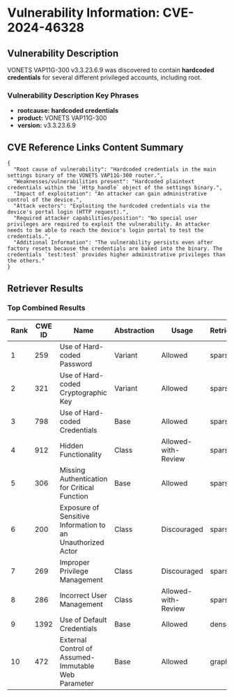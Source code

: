# Vulnerability Information: CVE-2024-46328

## Vulnerability Description
VONETS VAP11G-300 v3.3.23.6.9 was discovered to contain **hardcoded credentials** for several different privileged accounts, including root.

### Vulnerability Description Key Phrases
- **rootcause:** **hardcoded credentials**
- **product:** VONETS VAP11G-300
- **version:** v3.3.23.6.9

## CVE Reference Links Content Summary
```
{
  "Root cause of vulnerability": "Hardcoded credentials in the main settings binary of the VONETS VAP11G-300 router.",
  "Weaknesses/vulnerabilities present": "Hardcoded plaintext credentials within the `Http_handle` object of the settings binary.",
  "Impact of exploitation": "An attacker can gain administrative control of the device.",
  "Attack vectors": "Exploiting the hardcoded credentials via the device's portal login (HTTP request).",
  "Required attacker capabilities/position": "No special user privileges are required to exploit the vulnerability. An attacker needs to be able to reach the device's login portal to test the credentials.",
  "Additional Information": "The vulnerability persists even after factory resets because the credentials are baked into the binary. The credentials `test:test` provides higher administrative privileges than the others."
}
```

## Retriever Results

### Top Combined Results

| Rank | CWE ID | Name | Abstraction | Usage  | Retrievers | Individual Scores |
|------|--------|------|-------------|-------|------------|-------------------|
| 1 | 259 | Use of Hard-coded Password | Variant | Allowed | sparse | 0.174 |
| 2 | 321 | Use of Hard-coded Cryptographic Key | Variant | Allowed | sparse | 0.144 |
| 3 | 798 | Use of Hard-coded Credentials | Base | Allowed | sparse | 0.141 |
| 4 | 912 | Hidden Functionality | Class | Allowed-with-Review | sparse | 0.129 |
| 5 | 306 | Missing Authentication for Critical Function | Base | Allowed | sparse | 0.107 |
| 6 | 200 | Exposure of Sensitive Information to an Unauthorized Actor | Class | Discouraged | sparse | 0.100 |
| 7 | 269 | Improper Privilege Management | Class | Discouraged | sparse | 0.098 |
| 8 | 286 | Incorrect User Management | Class | Allowed-with-Review | sparse | 0.098 |
| 9 | 1392 | Use of Default Credentials | Base | Allowed | dense | 0.586 |
| 10 | 472 | External Control of Assumed-Immutable Web Parameter | Base | Allowed | graph | 0.002 |

